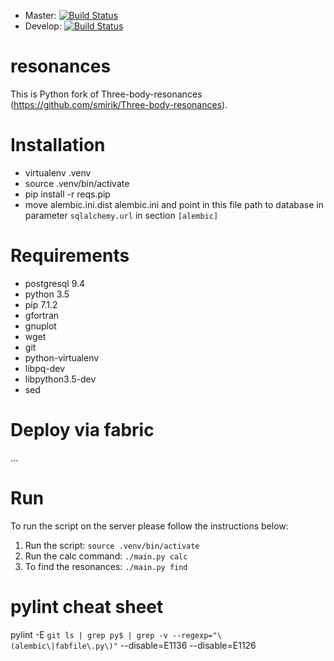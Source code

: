* Master: [![Build Status](https://travis-ci.org/4xxi/resonances.svg?branch=master)](https://travis-ci.org/4xxi/resonances)
* Develop: [![Build Status](https://travis-ci.org/4xxi/resonances.svg?branch=develop)](https://travis-ci.org/4xxi/resonances)

# resonances
This is Python fork of Three-body-resonances (https://github.com/smirik/Three-body-resonances).

# Installation
* virtualenv .venv
* source .venv/bin/activate
* pip install -r reqs.pip
* move alembic.ini.dist alembic.ini and point in this file path to database in parameter 
`sqlalchemy.url` in section `[alembic]`

# Requirements
* postgresql 9.4
* python 3.5
* pip 7.1.2
* gfortran
* gnuplot
* wget
* git
* python-virtualenv
* libpq-dev
* libpython3.5-dev
* sed

# Deploy via fabric

...

# Run

To run the script on the server please follow the instructions below:

1. Run the script: `source .venv/bin/activate`
2. Run the calc command: `./main.py calc`
3. To find the resonances: `./main.py find`

# pylint cheat sheet
pylint -E `git ls | grep py$ | grep -v --regexp="\(alembic\|fabfile\.py\)"` --disable=E1136 --disable=E1126
